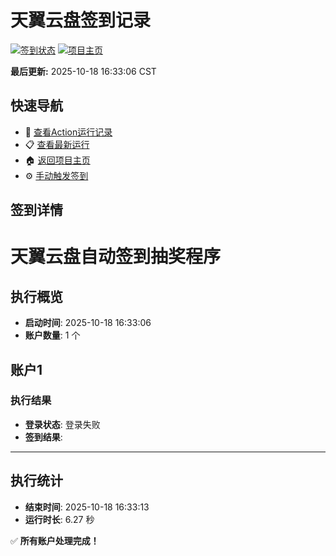 # 天翼云盘签到记录

[![签到状态](https://github.com/111666/189pan/actions/workflows/main.yml/badge.svg)](https://github.com/111666/189pan/actions/workflows/main.yml) [![项目主页](https://img.shields.io/badge/GitHub-项目主页-blue?logo=github)](https://github.com/111666/189pan)

**最后更新:** 2025-10-18 16:33:06 CST

## 快速导航

- 🔄 [查看Action运行记录](https://github.com/111666/189pan/actions)
- 📋 [查看最新运行](https://github.com/111666/189pan/actions/runs/18613279679)
- 🏠 [返回项目主页](https://github.com/111666/189pan)
- ⚙️ [手动触发签到](https://github.com/111666/189pan/actions/workflows/main.yml)

## 签到详情

# 天翼云盘自动签到抽奖程序

## 执行概览
- **启动时间**: 2025-10-18 16:33:06
- **账户数量**: 1 个

## 账户1
### 执行结果
- **登录状态**: 登录失败
- **签到结果**: 

---
## 执行统计
- **结束时间**: 2025-10-18 16:33:13
- **运行时长**: 6.27 秒

✅ **所有账户处理完成！**

